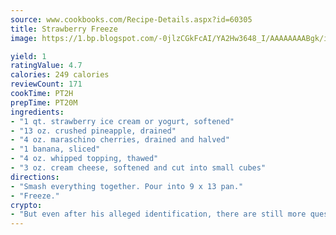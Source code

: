 ```yaml
---
source: www.cookbooks.com/Recipe-Details.aspx?id=60305
title: Strawberry Freeze
image: https://1.bp.blogspot.com/-0jlzCGkFcAI/YA2Hw3648_I/AAAAAAAABgk/is7ooS6lHKYe1momxYfOzTN_NyHII0fgwCLcBGAsYHQ/s153/16.png

yield: 1
ratingValue: 4.7
calories: 249 calories
reviewCount: 171
cookTime: PT2H
prepTime: PT20M
ingredients:
- "1 qt. strawberry ice cream or yogurt, softened"
- "13 oz. crushed pineapple, drained"
- "4 oz. maraschino cherries, drained and halved"
- "1 banana, sliced"
- "4 oz. whipped topping, thawed"
- "3 oz. cream cheese, softened and cut into small cubes"
directions:
- "Smash everything together. Pour into 9 x 13 pan."
- "Freeze."
crypto:
- "But even after his alleged identification, there are still more questions than answers about the enigmatic creator of Bitcoin."
---
```

